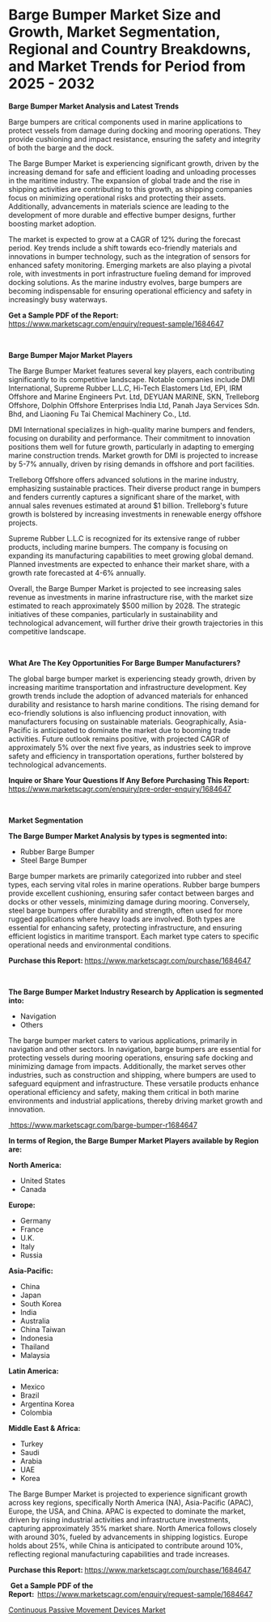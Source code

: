 <p><h1>Barge Bumper Market Size and Growth, Market Segmentation, Regional and Country Breakdowns, and Market Trends for Period from 2025 -  2032</h1></p><p><strong>Barge Bumper Market Analysis and Latest Trends</strong></p>
<p><p>Barge bumpers are critical components used in marine applications to protect vessels from damage during docking and mooring operations. They provide cushioning and impact resistance, ensuring the safety and integrity of both the barge and the dock.</p><p>The Barge Bumper Market is experiencing significant growth, driven by the increasing demand for safe and efficient loading and unloading processes in the maritime industry. The expansion of global trade and the rise in shipping activities are contributing to this growth, as shipping companies focus on minimizing operational risks and protecting their assets. Additionally, advancements in materials science are leading to the development of more durable and effective bumper designs, further boosting market adoption.</p><p>The market is expected to grow at a CAGR of 12% during the forecast period. Key trends include a shift towards eco-friendly materials and innovations in bumper technology, such as the integration of sensors for enhanced safety monitoring. Emerging markets are also playing a pivotal role, with investments in port infrastructure fueling demand for improved docking solutions. As the marine industry evolves, barge bumpers are becoming indispensable for ensuring operational efficiency and safety in increasingly busy waterways.</p></p>
<p><strong>Get a Sample PDF of the Report:&nbsp;</strong> <a href="https://www.marketscagr.com/enquiry/request-sample/1684647?utm_campaign=3541&utm_medium=2&utm_source=Github&utm_content=ia&utm_term=26032025&utm_id=barge-bumper">https://www.marketscagr.com/enquiry/request-sample/1684647</a></p>
<p>&nbsp;</p>
<p><strong>Barge Bumper Major Market Players</strong></p>
<p><p>The Barge Bumper Market features several key players, each contributing significantly to its competitive landscape. Notable companies include DMI International, Supreme Rubber L.L.C, Hi-Tech Elastomers Ltd, EPI, IRM Offshore and Marine Engineers Pvt. Ltd, DEYUAN MARINE, SKN, Trelleborg Offshore, Dolphin Offshore Enterprises India Ltd, Panah Jaya Services Sdn. Bhd, and Liaoning Fu Tai Chemical Machinery Co., Ltd.</p><p>DMI International specializes in high-quality marine bumpers and fenders, focusing on durability and performance. Their commitment to innovation positions them well for future growth, particularly in adapting to emerging marine construction trends. Market growth for DMI is projected to increase by 5-7% annually, driven by rising demands in offshore and port facilities.</p><p>Trelleborg Offshore offers advanced solutions in the marine industry, emphasizing sustainable practices. Their diverse product range in bumpers and fenders currently captures a significant share of the market, with annual sales revenues estimated at around $1 billion. Trelleborg's future growth is bolstered by increasing investments in renewable energy offshore projects.</p><p>Supreme Rubber L.L.C is recognized for its extensive range of rubber products, including marine bumpers. The company is focusing on expanding its manufacturing capabilities to meet growing global demand. Planned investments are expected to enhance their market share, with a growth rate forecasted at 4-6% annually.</p><p>Overall, the Barge Bumper Market is projected to see increasing sales revenue as investments in marine infrastructure rise, with the market size estimated to reach approximately $500 million by 2028. The strategic initiatives of these companies, particularly in sustainability and technological advancement, will further drive their growth trajectories in this competitive landscape.</p></p>
<p>&nbsp;</p>
<p><strong>What Are The Key Opportunities For Barge Bumper Manufacturers?</strong></p>
<p><p>The global barge bumper market is experiencing steady growth, driven by increasing maritime transportation and infrastructure development. Key growth trends include the adoption of advanced materials for enhanced durability and resistance to harsh marine conditions. The rising demand for eco-friendly solutions is also influencing product innovation, with manufacturers focusing on sustainable materials. Geographically, Asia-Pacific is anticipated to dominate the market due to booming trade activities. Future outlook remains positive, with projected CAGR of approximately 5% over the next five years, as industries seek to improve safety and efficiency in transportation operations, further bolstered by technological advancements.</p></p>
<p><strong>Inquire or Share Your Questions If Any Before Purchasing This Report:</strong> <a href="https://www.marketscagr.com/enquiry/pre-order-enquiry/1684647?utm_campaign=3541&utm_medium=2&utm_source=Github&utm_content=ia&utm_term=26032025&utm_id=barge-bumper">https://www.marketscagr.com/enquiry/pre-order-enquiry/1684647</a></p>
<p>&nbsp;</p>
<p><strong>Market Segmentation</strong></p>
<p><strong>The Barge Bumper Market Analysis by types is segmented into:</strong></p>
<p><ul><li>Rubber Barge Bumper</li><li>Steel Barge Bumper</li></ul></p>
<p><p>Barge bumper markets are primarily categorized into rubber and steel types, each serving vital roles in marine operations. Rubber barge bumpers provide excellent cushioning, ensuring safer contact between barges and docks or other vessels, minimizing damage during mooring. Conversely, steel barge bumpers offer durability and strength, often used for more rugged applications where heavy loads are involved. Both types are essential for enhancing safety, protecting infrastructure, and ensuring efficient logistics in maritime transport. Each market type caters to specific operational needs and environmental conditions.</p></p>
<p><strong>Purchase this Report:&nbsp;</strong><a href="https://www.marketscagr.com/purchase/1684647?utm_campaign=3541&utm_medium=2&utm_source=Github&utm_content=ia&utm_term=26032025&utm_id=barge-bumper">https://www.marketscagr.com/purchase/1684647</a></p>
<p>&nbsp;</p>
<p><strong>The Barge Bumper Market Industry Research by Application is segmented into:</strong></p>
<p><ul><li>Navigation</li><li>Others</li></ul></p>
<p><p>The barge bumper market caters to various applications, primarily in navigation and other sectors. In navigation, barge bumpers are essential for protecting vessels during mooring operations, ensuring safe docking and minimizing damage from impacts. Additionally, the market serves other industries, such as construction and shipping, where bumpers are used to safeguard equipment and infrastructure. These versatile products enhance operational efficiency and safety, making them critical in both marine environments and industrial applications, thereby driving market growth and innovation.</p></p>
<p><a href="https://www.marketscagr.com/barge-bumper-r1684647?utm_campaign=3541&utm_medium=2&utm_source=Github&utm_content=ia&utm_term=26032025&utm_id=barge-bumper">&nbsp;https://www.marketscagr.com/barge-bumper-r1684647</a></p>
<p><strong>In terms of Region, the Barge Bumper Market Players available by Region are:</strong></p>
<p>
    <p> <strong> North America: </strong>
        <ul>
            <li>United States</li>
            <li>Canada</li>
        </ul>
        </p> 
    <p> <strong> Europe: </strong>
        <ul>
            <li>Germany</li>
            <li>France</li>
            <li>U.K.</li>
            <li>Italy</li>
            <li>Russia</li>
        </ul>
        </p> 
    <p> <strong> Asia-Pacific: </strong>
        <ul>
            <li>China</li>
            <li>Japan</li>
            <li>South Korea</li>
            <li>India</li>
            <li>Australia</li>
            <li>China Taiwan</li>
            <li>Indonesia</li>
            <li>Thailand</li>
            <li>Malaysia</li>
        </ul>
        </p> 
    <p> <strong> Latin America: </strong>
        <ul>
            <li>Mexico</li>
            <li>Brazil</li>
            <li>Argentina Korea</li>
            <li>Colombia</li>
        </ul>
        </p> 
    <p> <strong> Middle East & Africa: </strong>
        <ul>
            <li>Turkey</li>
            <li>Saudi</li>
            <li>Arabia</li>
            <li>UAE</li>
            <li>Korea</li>
        </ul>
    </p>
    </p>
<p><p>The Barge Bumper Market is projected to experience significant growth across key regions, specifically North America (NA), Asia-Pacific (APAC), Europe, the USA, and China. APAC is expected to dominate the market, driven by rising industrial activities and infrastructure investments, capturing approximately 35% market share. North America follows closely with around 30%, fueled by advancements in shipping logistics. Europe holds about 25%, while China is anticipated to contribute around 10%, reflecting regional manufacturing capabilities and trade increases.</p></p>
<p><strong>Purchase this Report: </strong><a href="https://www.marketscagr.com/purchase/1684647?utm_campaign=3541&utm_medium=2&utm_source=Github&utm_content=ia&utm_term=26032025&utm_id=barge-bumper">https://www.marketscagr.com/purchase/1684647</a></p>
<p>&nbsp;<strong>Get a Sample PDF of the Report:&nbsp;&nbsp;</strong><a href="https://www.marketscagr.com/enquiry/request-sample/1684647?utm_campaign=3541&utm_medium=2&utm_source=Github&utm_content=ia&utm_term=26032025&utm_id=barge-bumper">https://www.marketscagr.com/enquiry/request-sample/1684647</a></p>
<p><strong></strong></p>
<p><p><a href="https://github.com/maseykokosq1/Market-Research-Report-List-1/blob/main/continuous-passive-movement-devices-market.md?utm_campaign=3541&utm_medium=2&utm_source=Github&utm_content=ia&utm_term=26032025&utm_id=barge-bumper">Continuous Passive Movement Devices Market</a></p></p>